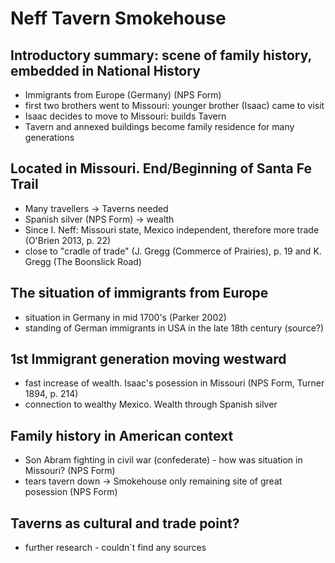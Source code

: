 # Neff Tavern Smokehouse
## Introductory summary: scene of family history, embedded in National History
* Immigrants from Europe (Germany) (NPS Form)
* first two brothers went to Missouri: younger brother (Isaac) came to visit
* Isaac decides to move to Missouri: builds Tavern
* Tavern and annexed buildings become family residence for many generations

## Located in Missouri. End/Beginning of Santa Fe Trail
* Many travellers -> Taverns needed 
* Spanish silver (NPS Form) -> wealth
* Since I. Neff: Missouri state, Mexico independent, therefore more trade (O'Brien 2013, p. 22)
* close to "cradle of trade" (J. Gregg (Commerce of Prairies), p. 19 and K. Gregg (The Boonslick Road)


## The situation of immigrants from Europe
* situation in Germany in mid 1700's (Parker 2002)
* standing of German immigrants in USA in the late 18th century (source?)

## 1st Immigrant generation moving westward
* fast increase of wealth. Isaac's posession in Missouri (NPS Form, Turner 1894, p. 214)
* connection to wealthy Mexico. Wealth through Spanish silver

## Family history in American context
* Son Abram fighting in civil war (confederate) - how was situation in Missouri? (NPS Form)
* tears tavern down -> Smokehouse only remaining site of great posession (NPS Form)

## Taverns as cultural and trade point?
* further research - couldn`t find any sources

